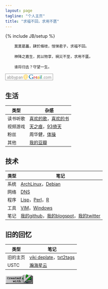 ```yaml
---
layout: page
tagline: "个人主页"
title: "求福不回，求用不匮"
---
```

{% include JB/setup %}

        莫莫葛藟，肆於條枝，愷悌君子，求福不回。

        神降之嘉生，民以物享，禍災不至，求用不匱。

        谁将归去？守望一生。

![我的邮箱](assets/img/mail.png)

## 生活

| 类型 | 杂感 |
| ---- | ---- |
| 读书听歌 | [喜欢的歌](music.html)，[喜欢的书](book.html)
| 视频游戏 | [天之痕](swd3e.html)，[93倚天](93yitian.html)
| 粉丝 | 周华健，[体操](gym.html)
| 其他 | [我的豆瓣](http://www.douban.com/people/swd3e/)

## 技术

| 类型 | 笔记 |
| ---- | ---- |
| 系统 | [ArchLinux](archlinux.html)，[Debian](debian.html)
| 网络 | [DNS](dns.html)
| 程序 | [Lisp](lisp.html)，[Perl](perl.html)，[R](r.html)
| 工具 | [VIM](vim.html)，[Windows](windows.html)
| 笔记 | [我的github](https://github.com/abbypan)，[我的blogspot](https://abbypan.blogspot.com)，[我的twitter](https://twitter.com/abbypan)

## 旧的回忆

| 类型 | 笔记 |
| ---- | ---- |
| 旧的主页 | [viki deplate](assets/viki_deplate)，[txt2tags](assets/txt2tags)
| USTC | [瀚海星云](http://bbs.ustc.edu.cn)

![create with vim](assets/img/vim.png)
